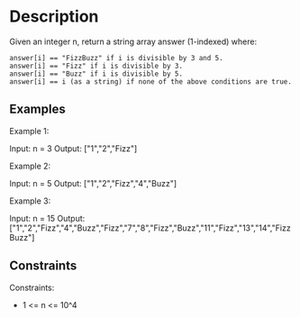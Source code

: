 # Description

Given an integer n, return a string array answer (1-indexed) where:

    answer[i] == "FizzBuzz" if i is divisible by 3 and 5.
    answer[i] == "Fizz" if i is divisible by 3.
    answer[i] == "Buzz" if i is divisible by 5.
    answer[i] == i (as a string) if none of the above conditions are true.

## Examples

Example 1:

Input: n = 3
Output: ["1","2","Fizz"]

Example 2:

Input: n = 5
Output: ["1","2","Fizz","4","Buzz"]

Example 3:

Input: n = 15
Output: ["1","2","Fizz","4","Buzz","Fizz","7","8","Fizz","Buzz","11","Fizz","13","14","FizzBuzz"]

## Constraints

Constraints:

- 1 <= n <= 10^4
